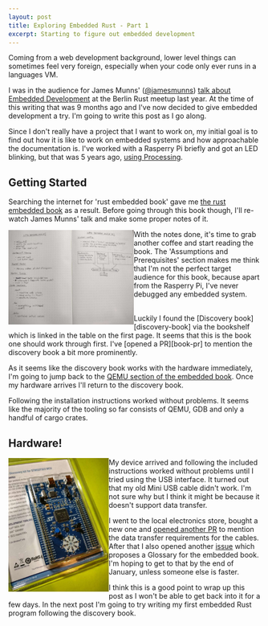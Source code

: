 ```yaml
---
layout: post
title: Exploring Embedded Rust - Part 1
excerpt: Starting to figure out embedded development
---
```


Coming from a web development background, lower level things can sometimes feel very
foreign, especially when your code only ever runs in a languages VM.

I was in the audience for James Munns' ([@jamesmunns]) [talk about Embedded
Development][youtube] at the Berlin Rust meetup last year. At the time of this
writing that was 9 months ago and I've now decided to give embedded development
a try. I'm going to write this post as I go along.

Since I don't really have a project that I want to work on, my initial goal is
to find out how it is like to work on embedded systems and how approachable the
documentation is. I've worked with a Rasperry Pi briefly and got an LED
blinking, but that was 5 years ago, [using Processing][Processing].

## Getting Started

Searching the internet for 'rust embedded book' gave me [the
rust embedded book][the_book] as a result. Before going through this book
though, I'll re-watch James Munns' talk and make some proper notes of it.

<a href="/assets/images/posts/2020/life-before-main-notes.jpg" class="thumbnail" style="float: left">
  <img src="/assets/images/posts/2020/life-before-main-notes.jpg" alt="screenshot" width="250" />
</a>

With the notes done, it's time to grab another coffee and start reading the
book. The 'Assumptions and Prerequisites' section makes me think that I'm not
the perfect target audience for this book, because apart from the Rasperry Pi,
I've never debugged any embedded system.

<br>
Luckily I found the [Discovery book][discovery-book] via the bookshelf which is
linked in the table on the first page. It seems that this is the book one should
work through first. I've [opened a PR][book-pr] to mention the discovery book a bit more
prominently.

As it seems like the discovery book works with the hardware immediately, I'm
going to jump back to the [QEMU section of the embedded book][qemu]. Once my
hardware arrives I'll return to the discovery book.

Following the installation instructions worked without problems. It seems like
the majority of the tooling so far consists of QEMU, GDB and only a handful of cargo
crates.


## Hardware!

<a href="/assets/images/posts/2020/discovery.jpg" class="thumbnail" style="float: left">
  <img src="/assets/images/posts/2020/discovery.jpg" alt="screenshot" width="200" />
</a>

My device arrived and following the included instructions worked without
problems until I tried using the USB interface. It turned out that my old Mini
USB cable didn't work. I'm not sure why but I think it might be because it
doesn't support data transfer.


I went to the local electronics store, bought a new one and [opened another
PR][discovery-pr] to mention the data transfer requirements for the cables.
After that I also opened another [issue][glossary-issue] which proposes a
Glossary for the embedded book. I'm hoping to get to that by the end of January,
unless someone else is faster.



I think this is a good point to wrap up this post as I won't be able to get back
into it for a few days. In the next post I'm going to try writing my first embedded
Rust program following the discovery book.

[Processing]: https://processing.org/
[the_book]: https://rust-embedded.github.io/book/intro/index.html
[youtube]: https://www.youtube.com/watch?v=RIHVoNDxNuk
[img-notes]: /assets/images/posts/2020/life-before-main-notes.jpg
[img-discovery]: /assets/images/posts/2020/discovery.jpg
[@jamesmunns]: https://github.com/jamesmunns
[book-pr]: https://github.com/rust-embedded/book/pull/219
[glossary-issue]: https://github.com/rust-embedded/book/issues/220
[discovery-pr]: https://github.com/rust-embedded/discovery/pull/201
[discovery-book]: https://docs.rust-embedded.org/discovery/index.html
[qemu]: https://rust-embedded.github.io/book/start/qemu.html

